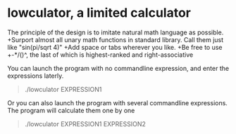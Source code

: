 # lowculator, a limited calculator
The principle of the design is to imitate natural math language as possible.
+Surport almost all unary math functions in standard library. Call them just like "sin(pi/sqrt 4)"
+Add space or tabs wherever you like.
+Be free to use +-*/()^, the last of which is highest-ranked and right-associative

You can launch the program with no commandline expression, and enter the expressions laterly.
>./lowculator
>EXPRESSION1 

Or you can also launch the program with several commandline expressions. The program will calculate them one by one
>./lowculator EXPRESSION1 EXPRESSION2

